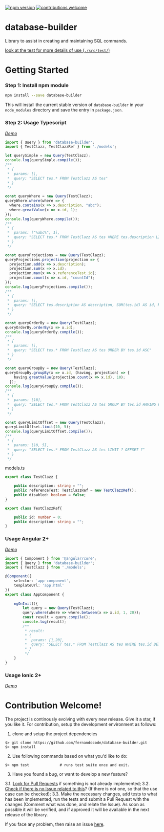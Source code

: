 [![npm version](https://badge.fury.io/js/database-builder.svg/?a=1)](https://www.npmjs.com/package/database-builder)
[![contributions welcome](https://img.shields.io/badge/contributions-welcome-brightgreen.svg?style=flat)](https://github.com/fernandocode/database-builder/issues)

# database-builder
Library to assist in creating and maintaining SQL commands.

[look at the test for more details of use (`./src/test/`)](https://github.com/fernandocode/database-builder/tree/master/src/test)

# Getting Started

### Step 1: Install npm module

```bash
npm install --save database-builder 
```
This will install the current stable version of `database-builder` in your `node_modules` directory and save the entry in `package.json`.

### Step 2: Usage Typescript

[*Demo*](https://stackblitz.com/edit/typescript-cfzt6q)

```ts
import { Query } from 'database-builder';
import { TestClazz, TestClazzRef } from './models';

let querySimple = new Query(TestClazz);
console.log(querySimple.compile());
/**
 * {
 *  params: [],
 *  query: "SELECT tes.* FROM TestClazz AS tes"
 * }
 */

const queryWhere = new Query(TestClazz);
queryWhere.where(where => {
  where.contains(x => x.description, "abc");
  where.greatValue(x => x.id, 1);
});
console.log(queryWhere.compile());
/**
 * {
 *  params: ["%abc%", 1],
 *  query: "SELECT tes.* FROM TestClazz AS tes WHERE tes.description LIKE ? AND tes.id > ?"
 * }
 */

const queryProjections = new Query(TestClazz);
queryProjections.projection(projection => {
  projection.add(x => x.description);
  projection.sum(x => x.id);
  projection.max(x => x.referenceTest.id);
  projection.count(x => x.id, "countId");
});
console.log(queryProjections.compile());
/**
 * {
 *  params: [],
 *  query: "SELECT tes.description AS description, SUM(tes.id) AS id, MAX(tes.referenceTest_id) AS referenceTest_id, COUNT(tes.id) AS countId FROM TestClazz AS tes"
 * }
 */

const queryOrderBy = new Query(TestClazz);
queryOrderBy.orderBy(x => x.id);
console.log(queryOrderBy.compile());
/**
 * {
 *  params: [],
 *  query: "SELECT tes.* FROM TestClazz AS tes ORDER BY tes.id ASC"
 * }
 */

const queryGroupBy = new Query(TestClazz);
queryGroupBy.groupBy(x => x.id, (having, projection) => {
    having.greatValue(projection.count(x => x.id), 10);
  });
console.log(queryGroupBy.compile());
/**
 * {
 *  params: [10],
 *  query: "SELECT tes.* FROM TestClazz AS tes GROUP BY tes.id HAVING COUNT(tes.id) > ?"
 * }
 */

const queryLimitOffset = new Query(TestClazz);
queryLimitOffset.limit(10, 5);
console.log(queryLimitOffset.compile());
/**
 * {
 *  params: [10, 5],
 *  query: "SELECT tes.* FROM TestClazz AS tes LIMIT ? OFFSET ?"
 * }
 */
```

models.ts

```ts
export class TestClazz {

    public description: string = "";
    public referenceTest: TestClazzRef = new TestClazzRef();
    public disabled: boolean = false;
}

export class TestClazzRef{

    public id: number = 0;
    public description: string = "";
}
```

### Usage Angular 2+

[*Demo*](https://stackblitz.com/edit/angular-vxnvua)

```ts
import { Component } from '@angular/core';
import { Query } from 'database-builder';
import { TestClazz } from './models';

@Component({
    selector: 'app-component',
    templateUrl: 'app.html'
})
export class AppComponent {
    
    ngOnInit(){
        let query = new Query(TestClazz);
        query.where(where => where.between(x => x.id, 1, 20));
        const result = query.compile();
        console.log(result);
        /**
         * result:
         * {
         *  params: [1,20],
         *  query: "SELECT tes.* FROM TestClazz AS tes WHERE tes.id BETWEEN ? AND ?"
         * }
         */
    }
}
```

### Usage Ionic 2+

[*Demo*](https://stackblitz.com/edit/ionic-6sdjng)


# Contribution Welcome!

The project is continously evolving with every new release. Give it a star, if you like it. For contribution, setup the development environment as follows:

1. clone and setup the project dependencies

```shell
$> git clone https://github.com/fernandocode/database-builder.git
$> npm install
```

2. Use following commands based on what you'd like to do:

```shell
$> npm test              # runs test suite once and exit.
```

3. Have you found a bug, or want to develop a new feature?

3.1. [Look for Pull Requests](https://github.com/fernandocode/database-builder/pulls) if something is not already implemented;
3.2. [Check if there is no Issue related to this](https://github.com/fernandocode/database-builder/issues)? (If there is not one, so that the use case can be checked);
3.3. Make the necessary changes, add tests to what has been implemented, run the tests and submit a Pull Request with the changes (Comment what was done, and relate the Issue). As soon as possible it will be verified, and if approved it will be available in the next release of the library.

If you face any problem, then raise an issue [here](https://github.com/fernandocode/database-builder/issues).